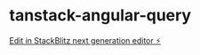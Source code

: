 # tanstack-angular-query

[Edit in StackBlitz next generation editor ⚡️](https://stackblitz.com/~/github.com/ducin/tanstack-angular-query)